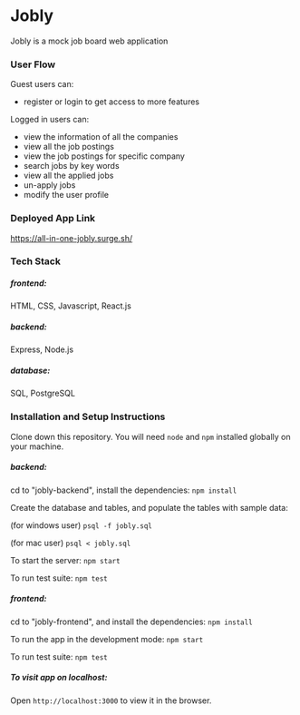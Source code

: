 # Jobly
Jobly is a mock job board web application

### User Flow
Guest users can:
- register or login to get access to more features

Logged in users can: 
- view the information of all the companies
- view all the job postings
- view the job postings for specific company
- search jobs by key words
- view all the applied jobs
- un-apply jobs
- modify the user profile

### Deployed App Link
https://all-in-one-jobly.surge.sh/

### Tech Stack 

##### frontend: 
HTML, CSS, Javascript, React.js

##### backend: 
Express, Node.js

##### database: 
SQL, PostgreSQL

### Installation and Setup Instructions

Clone down this repository. You will need `node` and `npm` installed globally on your machine.

##### backend:
cd to "jobly-backend", install the dependencies:
  `npm install`

  Create the database and tables,  and populate the tables with sample data:

  (for windows user)
   `psql -f jobly.sql`

  (for mac user)
   `psql < jobly.sql` 

   To start the server:
   `npm start`

   To run test suite:
   `npm test`


##### frontend:
cd to "jobly-frontend", and install the dependencies:
 `npm install`

  To run the app in the development mode:
  `npm start`

   To run test suite:
  `npm test`
	
##### To visit app on localhost:  

Open `http://localhost:3000` to view it in the browser.
  